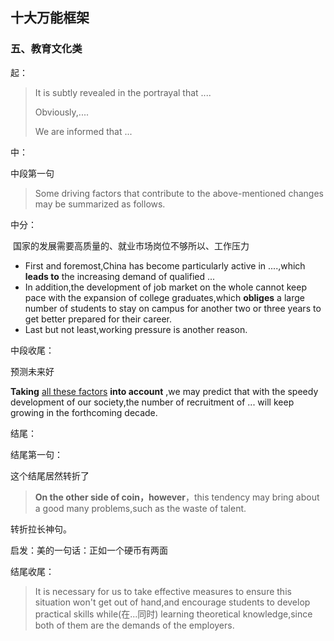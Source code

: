 ## 十大万能框架

### 五、教育文化类

起：

> It is subtly revealed  in the portrayal that .... 
>
> Obviously,.... 
>
> We are informed that ...



中：

中段第一句

> Some driving factors that contribute to the above-mentioned changes may be summarized as follows.



中分：

​	国家的发展需要高质量的、就业市场岗位不够所以、工作压力

* First and foremost,China has become particularly active in ....,which **leads to** the increasing demand of qualified ...
* In addition,the development of job market on the whole cannot keep pace with the expansion of college graduates,which **obliges**  a large number of students to stay on campus for another two or three years to get better prepared for their career.
* Last but not least,working pressure is another reason.



中段收尾：

预测未来好

**Taking** <u>all these factors</u> **into account** ,we may predict that with the speedy development of our society,the number of recruitment of ... will keep growing in the forthcoming decade.



结尾：

结尾第一句：

这个结尾居然转折了

> **On the other side of coin，however**，this tendency may bring about a good many problems,such as the waste of talent.

转折拉长神句。

启发：美的一句话：正如一个硬币有两面



结尾收尾：

>It is necessary for us to take effective measures to ensure this situation won't get out of hand,and encourage students to develop practical skills while(在...同时) learning theoretical knowledge,since both of them are the demands of the employers.





